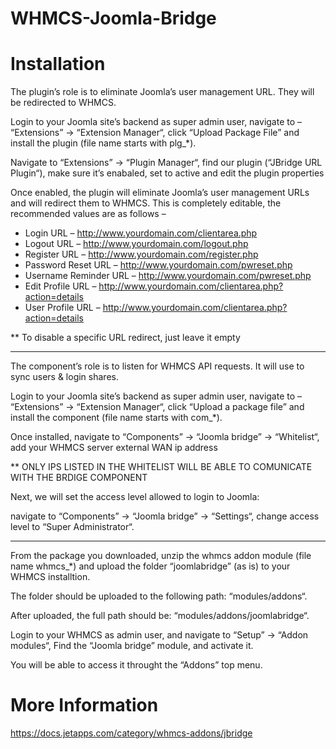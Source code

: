 # WHMCS-Joomla-Bridge

# Installation

The plugin’s role is to eliminate Joomla’s user management URL. They will be redirected to WHMCS.

Login to your Joomla site’s backend as super admin user, navigate to – “Extensions” -> “Extension Manager“, click “Upload Package File” and install the plugin (file name starts with plg_*).

Navigate to “Extensions” -> “Plugin Manager“, find our plugin (“JBridge URL Plugin“), make sure it’s enabaled, set to active and edit the plugin properties

Once enabled, the plugin will eliminate Joomla’s user management URLs and will redirect them to WHMCS. This is completely editable, the recommended values are as follows –

* Login URL – http://www.yourdomain.com/clientarea.php
* Logout URL – http://www.yourdomain.com/logout.php
* Register URL – http://www.yourdomain.com/register.php
* Password Reset URL – http://www.yourdomain.com/pwreset.php
* Username Reminder URL – http://www.yourdomain.com/pwreset.php
* Edit Profile URL – http://www.yourdomain.com/clientarea.php?action=details
* User Profile URL – http://www.yourdomain.com/clientarea.php?action=details

** To disable a specific URL redirect, just leave it empty

---

The component’s role is to listen for WHMCS API requests. It will use to sync users & login shares.

Login to your Joomla site’s backend as super admin user, navigate to – “Extensions” -> “Extension Manager“, click “Upload a package file” and install the component (file name starts with com_*).

Once installed, navigate to “Components” -> “Joomla bridge” -> “Whitelist“, add your WHMCS server external WAN ip address

** ONLY IPS LISTED IN THE WHITELIST WILL BE ABLE TO COMUNICATE WITH THE BRDIGE COMPONENT

Next, we will set the access level allowed to login to Joomla:

navigate to “Components” -> “Joomla bridge” -> “Settings“, change access level to “Super Administrator“.

---

From the package you downloaded, unzip the whmcs addon module (file name whmcs_*) and upload the folder “joomlabridge” (as is) to your WHMCS installtion.

The folder should be uploaded to the following path: “modules/addons“.

After uploaded, the full path should be: “modules/addons/joomlabridge“.

Login to your WHMCS as admin user, and navigate to “Setup” -> “Addon modules“, Find the “Joomla bridge” module, and activate it.

You will be able to access it throught the “Addons” top menu.

# More Information

https://docs.jetapps.com/category/whmcs-addons/jbridge
